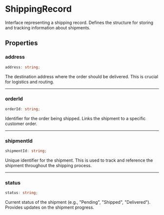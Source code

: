 # ShippingRecord

Interface representing a shipping record.
Defines the structure for storing and tracking information about shipments.

## Properties

### address

```ts
address: string;
```

The destination address where the order should be delivered. This is crucial for logistics and routing.

***

### orderId

```ts
orderId: string;
```

Identifier for the order being shipped. Links the shipment to a specific customer order.

***

### shipmentId

```ts
shipmentId: string;
```

Unique identifier for the shipment. This is used to track and reference the shipment throughout the shipping process.

***

### status

```ts
status: string;
```

Current status of the shipment (e.g., "Pending", "Shipped", "Delivered"). Provides updates on the shipment progress.
